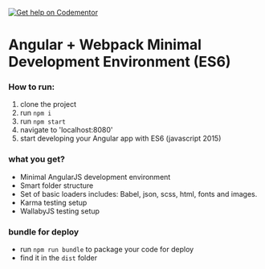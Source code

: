 [![Get help on Codementor](https://cdn.codementor.io/badges/get_help_github.svg)](https://www.codementor.io/justinobney?utm_source=github&utm_medium=button&utm_term=justinobney&utm_campaign=github)

# Angular + Webpack Minimal Development Environment (ES6)

### How to run:
1. clone the project
2. run `npm i`
3. run `npm start`
4. navigate to 'localhost:8080'
5. start developing your Angular app with ES6 (javascript 2015)

### what you get?
- Minimal AngularJS development environment
- Smart folder structure
- Set of basic loaders includes: Babel, json, scss, html, fonts and images.
- Karma testing setup
- WallabyJS testing setup

### bundle for deploy
- run `npm run bundle` to package your code for deploy
- find it in the `dist` folder
